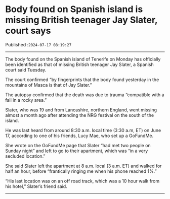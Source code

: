 # Body found on Spanish island is missing British teenager Jay Slater, court says

Published :`2024-07-17 08:19:27`

---

The body found on the Spanish island of Tenerife on Monday has officially been identified as that of missing British teenager Jay Slater, a Spanish court said Tuesday.

The court confirmed “by fingerprints that the body found yesterday in the mountains of Masca is that of Jay Slater.”

The autopsy confirmed that the death was due to trauma “compatible with a fall in a rocky area.”

Slater, who was 19 and from Lancashire, northern England, went missing almost a month ago after attending the NRG festival on the south of the island.

He was last heard from around 8:30 a.m. local time (3:30 a.m, ET) on June 17, according to one of his friends, Lucy Mae, who set up a GoFundMe.

She wrote on the GoFundMe page that Slater “had met two people on Sunday night” and left to go to their apartment, which was “in a very secluded location.”

She said Slater left the apartment at 8 a.m. local (3 a.m. ET) and walked for half an hour, before “frantically ringing me when his phone reached 1%.”

“His last location was on an off road track, which was a 10 hour walk from his hotel,” Slater’s friend said.

---

